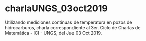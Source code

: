 # charlaUNGS_03oct2019
Utilizando mediciones continuas de temperatura en pozos de hidrocarburos, charla correspondiente al 3er. Ciclo de Charlas de Matemática - ICI - UNGS, del Jue 03 Oct 2019. 
